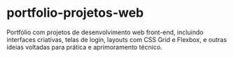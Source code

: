 # portfolio-projetos-web
Portfólio com projetos de desenvolvimento web front-end, incluindo interfaces criativas, telas de login, layouts com CSS Grid e Flexbox, e outras ideias voltadas para prática e aprimoramento técnico.
